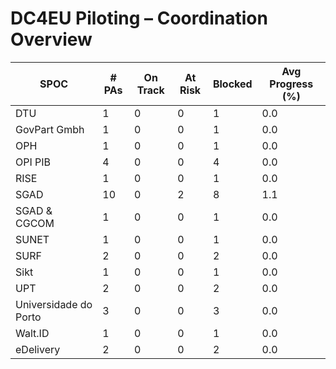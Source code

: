 # DC4EU Piloting – Coordination Overview

| SPOC | # PAs | On Track | At Risk | Blocked | Avg Progress (%) |
|------|--------|----------|---------|---------|------------------|
| DTU | 1 | 0 | 0 | 1 | 0.0 |
| GovPart Gmbh | 1 | 0 | 0 | 1 | 0.0 |
| OPH | 1 | 0 | 0 | 1 | 0.0 |
| OPI PIB | 4 | 0 | 0 | 4 | 0.0 |
| RISE | 1 | 0 | 0 | 1 | 0.0 |
| SGAD | 10 | 0 | 2 | 8 | 1.1 |
| SGAD & CGCOM | 1 | 0 | 0 | 1 | 0.0 |
| SUNET | 1 | 0 | 0 | 1 | 0.0 |
| SURF | 2 | 0 | 0 | 2 | 0.0 |
| Sikt | 1 | 0 | 0 | 1 | 0.0 |
| UPT | 2 | 0 | 0 | 2 | 0.0 |
| Universidade do Porto | 3 | 0 | 0 | 3 | 0.0 |
| Walt.ID | 1 | 0 | 0 | 1 | 0.0 |
| eDelivery | 2 | 0 | 0 | 2 | 0.0 |
